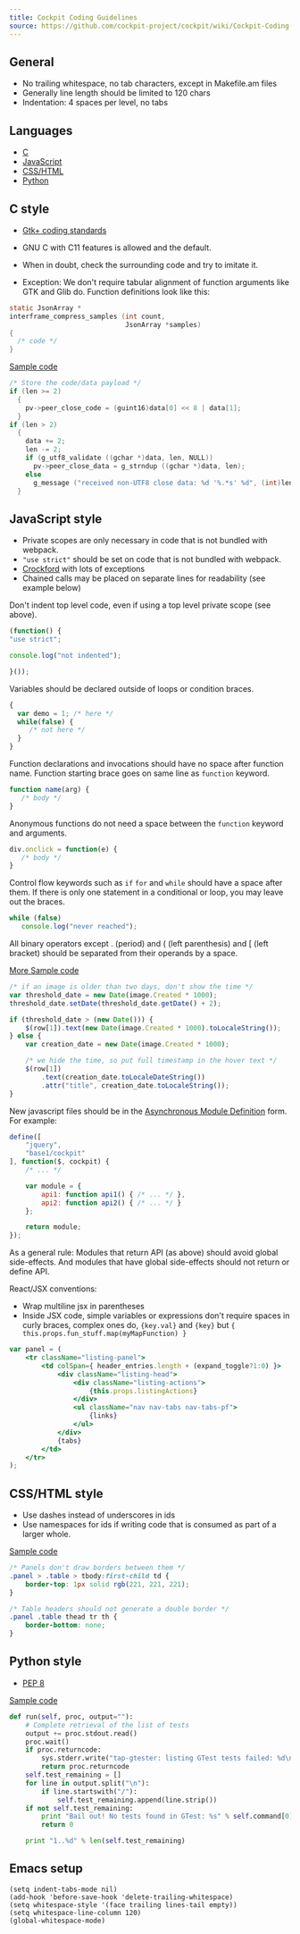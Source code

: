 ```yaml
---
title: Cockpit Coding Guidelines
source: https://github.com/cockpit-project/cockpit/wiki/Cockpit-Coding-Guidelines
---
```


## General
* No trailing whitespace, no tab characters, except in Makefile.am files
* Generally line length should be limited to 120 chars
* Indentation: 4 spaces per level, no tabs

## Languages
* [C](#cstyle)
* [JavaScript](#jsstyle)
* [CSS/HTML](#cssstyle)
* [Python](#pythonstyle)

<a name="cstyle"/>

## C style

* [Gtk+ coding standards](https://github.com/GNOME/gtk/blob/main/docs/CODING-STYLE.md)
* GNU C with C11 features is allowed and the default.
* When in doubt, check the surrounding code and try to imitate it.

* Exception: We don't require tabular alignment of function arguments like GTK and Glib do. Function definitions look like this:

```c
static JsonArray *
interframe_compress_samples (int count,
                             JsonArray *samples)
{
  /* code */
}
```

[Sample code](https://github.com/cockpit-project/cockpit/blob/30270ca580159cc4a0e0238b17f75bc7e03cbe2f/src/websocket/websocketconnection.c#L658-L671)
```c
/* Store the code/data payload */
if (len >= 2)
  {
    pv->peer_close_code = (guint16)data[0] << 8 | data[1];
  }
if (len > 2)
  {
    data += 2;
    len -= 2;
    if (g_utf8_validate ((gchar *)data, len, NULL))
      pv->peer_close_data = g_strndup ((gchar *)data, len);
    else
      g_message ("received non-UTF8 close data: %d '%.*s' %d", (int)len, (int)len, (gchar *)data, (int)data[0]);
  }
```

<a name="jsstyle"/>

## JavaScript style

* Private scopes are only necessary in code that is not bundled with webpack.
* ```"use strict"``` should be set on code that is not bundled with webpack.
* [Crockford](http://javascript.crockford.com/code.html) with lots of exceptions
* Chained calls may be placed on separate lines for readability (see example below)

Don't indent top level code, even if using a top level private scope (see above).

```javascript
(function() {
"use strict";

console.log("not indented");

}());
```

Variables should be declared outside of loops or condition braces.

```javascript
{
  var demo = 1; /* here */
  while(false) {
     /* not here */
  }
}
```

Function declarations and invocations should have no space after function name. Function starting brace goes on same line as ```function``` keyword.

```javascript
function name(arg) {
   /* body */
}
```

Anonymous functions do not need a space between the ```function``` keyword and arguments.

```javascript
div.onclick = function(e) {
   /* body */
}
```

Control flow keywords such as ```if``` ```for``` and ```while``` should have a space after them. If there is only one statement in a conditional or loop, you may leave out the braces.

```javascript
while (false)
   console.log("never reached");
```

All binary operators except . (period) and ( (left parenthesis) and [ (left bracket) should be separated from their operands by a space.

[More Sample code](https://github.com/cockpit-project/cockpit/blob/30270ca580159cc4a0e0238b17f75bc7e03cbe2f/pkg/shell/cockpit-docker.js#L588-L597)
```javascript
/* if an image is older than two days, don't show the time */
var threshold_date = new Date(image.Created * 1000);
threshold_date.setDate(threshold_date.getDate() + 2);

if (threshold_date > (new Date())) {
    $(row[1]).text(new Date(image.Created * 1000).toLocaleString());
} else {
    var creation_date = new Date(image.Created * 1000);

    /* we hide the time, so put full timestamp in the hover text */
    $(row[1])
        .text(creation_date.toLocaleDateString())
        .attr("title", creation_date.toLocaleString());
}
```

New javascript files should be in the [Asynchronous Module Definition](http://dojotoolkit.org/documentation/tutorials/1.10/modules/index.html) form. For example:

```javascript
define([
    "jquery",
    "base1/cockpit"
], function($, cockpit) {
    /* ... */

    var module = {
        api1: function api1() { /* ... */ },
        api2: function api2() { /* ... */ }
    };

    return module;
});
```

As a general rule: Modules that return API (as above) should avoid global side-effects. And modules that have global side-effects should not return or define API.

React/JSX conventions:
* Wrap multiline jsx in parentheses
* Inside JSX code, simple variables or expressions don't require spaces in curly braces, complex ones do, `{key.val}` and `{key}` but `{ this.props.fun_stuff.map(myMapFunction) }`

```jsx
var panel = (
    <tr className="listing-panel">
        <td colSpan={ header_entries.length + (expand_toggle?1:0) }>
            <div className="listing-head">
                <div className="listing-actions">
                    {this.props.listingActions}
                </div>
                <ul className="nav nav-tabs nav-tabs-pf">
                    {links}
                </ul>
            </div>
            {tabs}
        </td>
    </tr>
);
```



<a name="cssstyle"/>

## CSS/HTML style
* Use dashes instead of underscores in ids
* Use namespaces for ids if writing code that is consumed as part of a larger whole.

[Sample code](https://github.com/cockpit-project/cockpit/blob/97e0a7d7a11bc64da7f6a48ae27039f061977f6e/pkg/lib/page.scss#L99)
```css
/* Panels don't draw borders between them */
.panel > .table > tbody:first-child td {
    border-top: 1px solid rgb(221, 221, 221);
}

/* Table headers should not generate a double border */
.panel .table thead tr th {
    border-bottom: none;
}
```

<a name="pythonstyle"/>

## Python style
* [PEP 8](https://www.python.org/dev/peps/pep-0008/)

[Sample code](https://github.com/cockpit-project/cockpit/blob/badd626498dd469dae10ff13f8ad03717835ccb7/tools/tap-gtester#L97-L112)
```python
def run(self, proc, output=""):
    # Complete retrieval of the list of tests
    output += proc.stdout.read()
    proc.wait()
    if proc.returncode:
        sys.stderr.write("tap-gtester: listing GTest tests failed: %d\n" % proc.returncode)
        return proc.returncode
    self.test_remaining = []
    for line in output.split("\n"):
        if line.startswith("/"):
            self.test_remaining.append(line.strip())
    if not self.test_remaining:
        print "Bail out! No tests found in GTest: %s" % self.command[0]
        return 0

    print "1..%d" % len(self.test_remaining)
```

<a name="emacs"/>

## Emacs setup
```emacs
(setq indent-tabs-mode nil)
(add-hook 'before-save-hook 'delete-trailing-whitespace)
(setq whitespace-style '(face trailing lines-tail empty))
(setq whitespace-line-column 120)
(global-whitespace-mode)
```